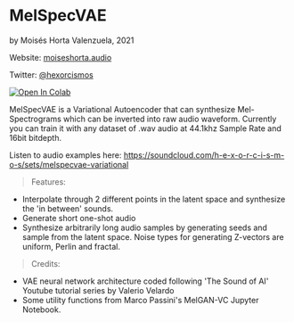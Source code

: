 # MelSpecVAE
by Moisés Horta Valenzuela, 2021

Website: <a href=http://moiseshorta.audio>moiseshorta.audio</a>

Twitter: <a href=http://twitter.com/hexorcismos>@hexorcismos</a>

<a href="https://colab.research.google.com/github/moiseshorta/MelSpecVAE/blob/master/MelSpecVAE_v1.ipynb">
  <img src="https://colab.research.google.com/assets/colab-badge.svg" alt="Open In Colab"/>
</a><br>

MelSpecVAE is a Variational Autoencoder that can synthesize Mel-Spectrograms which can be inverted into raw audio waveform.
Currently you can train it with any dataset of .wav audio at 44.1khz Sample Rate and 16bit bitdepth.

Listen to audio examples here: https://soundcloud.com/h-e-x-o-r-c-i-s-m-o-s/sets/melspecvae-variational
 
> Features:
* Interpolate through 2 different points in the latent space and synthesize the 'in between' sounds.
* Generate short one-shot audio
* Synthesize arbitrarily long audio samples by generating seeds and sample from the latent space. 
  Noise types for generating Z-vectors are uniform, Perlin and fractal.
 
> Credits:
* VAE neural network architecture coded following 'The Sound of AI' Youtube tutorial series by Valerio Velardo
* Some utility functions from Marco Passini's MelGAN-VC Jupyter Notebook.
